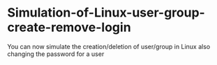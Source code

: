 # Simulation-of-Linux-user-group-create-remove-login
You can now simulate the creation/deletion of user/group in Linux also changing the password for a user
